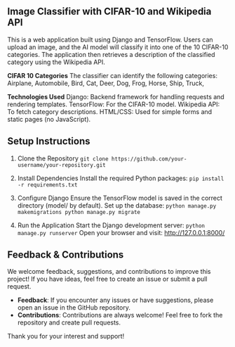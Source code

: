 ## Image Classifier with CIFAR-10 and Wikipedia API
This is a web application built using Django and TensorFlow. 
Users can upload an image, and the AI model will classify it into one of the 10 CIFAR-10 categories. 
The application then retrieves a description of the classified category using the Wikipedia API.

**CIFAR 10 Categories**
The classifier can identify the following categories:
Airplane,
Automobile,
Bird,
Cat,
Deer,
Dog,
Frog,
Horse,
Ship,
Truck,

**Technologies Used**
Django: Backend framework for handling requests and rendering templates.
TensorFlow: For the CIFAR-10 model.
Wikipedia API: To fetch category descriptions.
HTML/CSS: Used for simple forms and static pages (no JavaScript).

## Setup Instructions
1. Clone the Repository
`git clone https://github.com/your-username/your-repository.git`

2. Install Dependencies
Install the required Python packages:
`pip install -r requirements.txt`

3. Configure Django
Ensure the TensorFlow model is saved in the correct directory (model/ by default).
Set up the database:
`python manage.py makemigrations
python manage.py migrate`

4. Run the Application
Start the Django development server:
`python manage.py runserver`
Open your browser and visit: http://127.0.0.1:8000/

## Feedback & Contributions

We welcome feedback, suggestions, and contributions to improve this project! If you have ideas, feel free to create an issue or submit a pull request.

- **Feedback**: If you encounter any issues or have suggestions, please open an issue in the GitHub repository.
- **Contributions**: Contributions are always welcome! Feel free to fork the repository and create pull requests.

Thank you for your interest and support!
